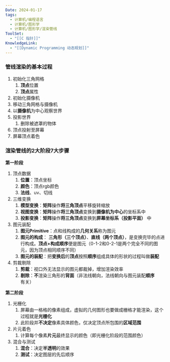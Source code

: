 ```yaml
---
Date: 2024-01-17
tags:
  - 计算机/编程语言
  - 计算机/图形学
  - 计算机/图形学/渲染管线
ToolSet:
  - "[[C 指针]]"
KnowledgeLink:
  - "[[Dynamic Programming 动态规划]]"
---
```

### 管线渲染的基本过程

1. 初始化三角网格
    1. **顶点**位置
    2. **顶点**属性
2. 初始化摄像机
3. 移动三角网格与摄像机
4. 以**摄像机**为中心观察世界
5. 投影世界
    1. 删除被遮罩的物体
6. 顶点投射至屏幕
7. 屏幕顶点着色

### 渲染管线的2大阶段7大步骤

**第一阶段**

1. 顶点数据
    1. **位置**：顶点坐标
    2. **颜色**：顶点rgb颜色
    3. **法线**、uv、切线
2. 三维变换
    1. **模型变换**：**矩阵**操作**将三角顶点**平移旋转缩放
    2. **视图变换**：**矩阵**操作**将三角顶点**变换到**摄像机为中心**的坐标系中
    3. **投影变换**：**矩阵**操作**将三角顶点**变换到**屏幕坐标系（投影平面）** 中
3. 图元装配
    1. **图元Primitive**：点和线构成的**几何关系**称为图元
    2. **图元的构成**： **三角形（三个顶点）**、**直线（两个顶点）**，是变换完毕的点进行构成。**顶点+构成顺序**便是图元（0-1-2和0-2-1是两个完全不同的图元，因为顶点相同顺序不同）
    3. **图元的装配**：把**变换后**的**顶点**按照**顺序**组成具体的形状的过程叫做**装配**
4. 剪裁剔除
    1. **剪裁**：视口外无法显示的图元都裁掉，增加渲染效率
    2. **剔除**：**不**渲染三角形的**背面**（非法线朝向，法线朝向与图元装配**顺序**有关）

**第二阶段**

1. 光栅化
    1. 屏幕由一格格的像素组成，虚拟的几何图形也要做成栅格才能渲染，这个过程就是**光栅化**
    2. 此阶段并**不决定**像素具体颜色，仅决定顶点所包围的**区域范围**
2. 片元着色
    1. 计算每个像素**片元**最终显示的颜色（即光栅化阶段的范围颜色）
3. 混合与测试
    1. **混合**：决定**半透明**的效果
    2. **测试**：决定图层的先后顺序